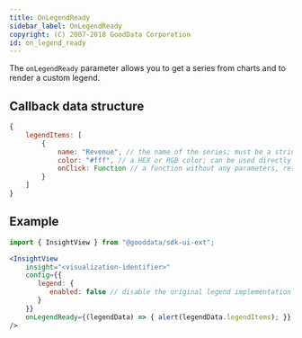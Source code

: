 ```yaml
---
title: OnLegendReady
sidebar_label: OnLegendReady
copyright: (C) 2007-2018 GoodData Corporation
id: on_legend_ready
---
```


The `onLegendReady` parameter allows you to get a series from charts and to render a custom legend.

## Callback data structure

```javascript
{
    legendItems: [
        {
            name: "Revenue", // the name of the series; must be a string
            color: "#fff", // a HEX or RGB color; can be used directly in CSS
            onClick: Function // a function without any parameters, returns nothing; the trigger will toggle show/hide for the series in a visualization
        }
    ]
}
```

## Example

```jsx
import { InsightView } from "@gooddata/sdk-ui-ext";

<InsightView
    insight="<visualization-identifier>"
    config={{
       legend: {
          enabled: false // disable the original legend implementation
       }
    }}
    onLegendReady={(legendData) => { alert(legendData.legendItems); }}
/>
```
